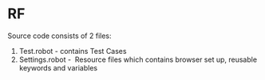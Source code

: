 # RF


Source code consists of 2 files:

1. Test.robot - contains Test Cases
2. Settings.robot -  Resource files which contains browser set up, reusable keywords and variables
